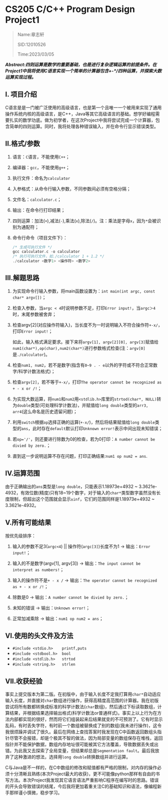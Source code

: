 # CS205 C/C++ Program Design Project1

> Name:章志轩
>
> SID:12010526
>
> Time:2023/03/05

***Abstract:四则运算是数学的重要基础，也是进行复杂逻辑运算的前提条件。在Project1中我将使用C语言实现一个简单的计算器包含+-\*/四种运算，并探索大数运算实现过程。***

## **I. 项目介绍**

C语言是是一门被广泛使用的高级语言，也是第一个且唯一一个被用来实现了通用操作系统内核的高级语言，是C++，Java等其它高级语言的基础。想学好编程需要扎实的数学功底。做为初学者，在这次Project中我将尝试完成一个计算器，包含简单的四则运算。同时，我将处理各种错误输入，并在命令行显示错误类型。

## II.格式/参数

1. 语言：`C`语言，不能使用`C++`；

2. 编译器：`gcc`，不能使用`g++`；

3. 执行文件：命名为`calculator`

4. 入参格式：从命令行输入参数，不同参数间必须有空格分隔；

5. 文件名：`calculator.c`；

6. 输出：在命令行打印结果；

7. 四则运算：加法(`+`),减法(`-`),乘法(`x`),除法(`/`)。注：乘法是字母`x`，因为`*`会被识别为通配符；

8. 命令行命令（项目文件下）：

   ```C
   /* 生成可执行文件 */
   gcc calculator.c -o calculator
   /* 执行可执行文件，如./calculator 1 + 1.2 */
   ./calculator <数字1> <操作符> <数字2>
   ```

## III.解题思路

1. 为实现命令行输入参数，将main函数设置为：`int main(int argc, const char* argv[])`；

2. 检查入参数，当`argc < 4`时说明参数不足，打印`Error input!`，当`argc＞4`时，末尾参数被舍弃；

3. 检查argv[2]\(对应操作符输入)，当长度不为一时说明输入不符合操作符`+-x/`，打印`Error input!`；

   如此，输入格式满足要求。接下来将`argv[1], argv[2][0], argv[3]`赋值给`num1(char*),op(char),num2(char*)`进行参数格式检查(注：`argv[0]`是`./calculator`)。

4. 检查`num1, num2`，若不是数字(指含有`0~9 . - e`以外的字符或不符合正常数字/科学计数法格式)；

5. 检查`argv[2]`，若不等于`+-x/`，打印`The operator cannot be recognized as + - x or /!`；

6. 为实现大数运算，将`num1`和`num2`用`<stdlib.h>`库里的`strtod(char*, NULL)`转为`double`类型(可处理科学计数法)，并赋值给`long double`类型的`arr3, arr4`(这么命名是历史遗留问题)；

7. 利用`switch`根据`op`选择正确的运算(`+-x/`)，然后将结果赋值给`long double`类型的`ans`，此时存在`default`默认打印`Unknown error!`表示中间出现未知错误；

8. 若`op='/'`，则还要进行除数为0的检查，若为0打印：`A number cannot be divied by zero.`；

9. 直到这一步说明运算不存在问题，打印正确结果:`num1 op num2 = ans`.

## IV.运算范围

由于正确输出的`ans`类型是`long double`，只能表示1.18973e+4932 ~ 3.3621e-4932，有效位数(精度)只有18~19个数字，对于输入的`char*`类型数字虽然没有长度限制，但超出这个范围就会显示`±inf`，它们的范围同样是1.18973e+4932 ~ 3.3621e-4932。

## V.所有可能结果

按优先级排序：

1. 输入的参数不足3(`argc<4`) || 操作符(`argc[3]`)长度不为1 -> 输出：`Error input!`；

2. 输入的不是数字(argv[1], argv[3]) -> 输出：`The input cannot be interpret as numbers!`；

3. 输入的操作符不是`+ - x /` -> 输出：`The operator cannot be recognized as + - x or /!`；

4. 除数是0 -> 输出：`A number cannot be divied by zero.`；
5. 未知的错误 -> 输出：`Unknown error!`；

5. 正常加减乘除 -> 输出：`num1 op num2 = ans`；

## VI.使用的头文件及方法

- `#include <stdio.h>    printf,puts`
- `#include <stdbool.h>  bool`
- `#include <stdlib.h>   strtod`
- `#include <string.h>   strlen`

## VII.收获经验

事实上提交版本为第二版。在初版中，由于输入长度不定我打算用`char*`自动适应输入长度，并直接对`char`数组进行操作，获得高精度高范围的计算器。我在初版尝试将所有数都转换成标准的科学计数法(`char`数组)，然后通过下标读取数组，计算结果，并根据结果选择输出格式(科学计数法or普通样式)。事实上以上行为在方法内部都实现的很好，然而将它们组装起来后结果就变的不可预测了。它有时显示乱码，有时丢失字符，有时前一个数组被替换成了别的数组(我未进行操作)，这令我很烦躁并调试了很久。最后在网络上查找答案时我发现在C中函数返回数组头指针尽管不会报错，却是个极其不智的做法，因为局部变量的数组保存在堆栈，返回指针并不能保护数据，数组内存地址很可能被其它方法覆盖，导致数据丢失或出错。为此我又去探索了全局变量，但结果却总是`Segmentation fault`。最后我放弃了这种激进的想法，选择用`long double`转换数组并进行运算。

C与Java是不一样的，在C中数组的修改和赋值都有严格的限制，对内存的操作必须十分清晰且熟练(本次Project最大的收获)，更不可能像python那样有自由的书写方法。本次Project我发现其它语言语法严重影响C程序在编写时的思路。错误的开头会导致错误的结尾，今后我将更加着重关注C的基础知识和语法，像编程新手那样谨小慎微，稳步学习。